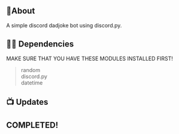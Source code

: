 ## 📝About

A simple discord dadjoke bot using discord.py.

## 👨‍💻 Dependencies
MAKE SURE THAT YOU HAVE THESE MODULES INSTALLED FIRST!
> random<br>
> discord.py<br>
> datetime


## 📺 Updates
<h2>COMPLETED! </h2>


